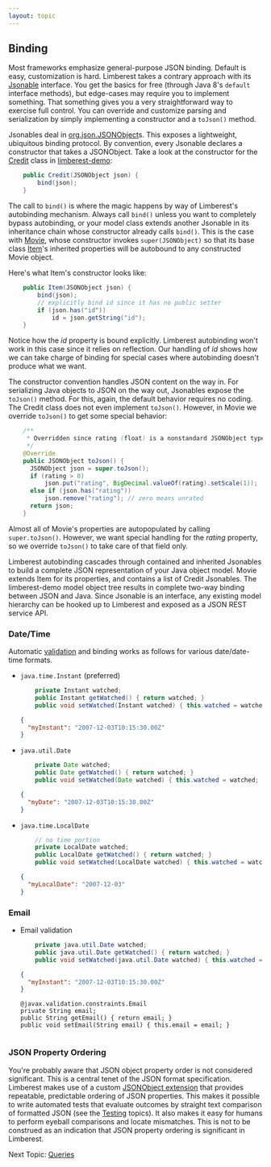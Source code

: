 ```yaml
---
layout: topic
---
```

## Binding
Most frameworks emphasize general-purpose JSON binding.
Default is easy, customization is hard.
Limberest takes a contrary approach with its 
[Jsonable](../javadoc/io/limberest/json/Jsonable) interface.
You get the basics for free (through Java 8's `default` interface methods), but edge-cases 
may require you to implement something.  That something gives you a very straightforward 
way to exercise full control.  You can override and customize parsing and serialization 
by simply implementing a constructor and a `toJson()` method. 

Jsonables deal in [org.json.JSONObject](http://stleary.github.io/JSON-java/org/json/JSONObject.html)s.
This exposes a lightweight, ubiquitous binding protocol. By convention, every Jsonable declares a 
constructor that takes a JSONObject. Take a look at the constructor for the
[Credit](https://github.com/limberest/limberest-demo/blob/master/src/io/limberest/demo/model/Credit.java)
class in [limberest-demo](https://limberest.io/ui/):
```java
    public Credit(JSONObject json) {
        bind(json);
    }
```

The call to `bind()` is where the magic happens by way of Limberest's autobinding mechanism.
Always call `bind()` unless you want to completely bypass autobinding, or your model class extends another
Jsonable in its inheritance chain whose constructor already calls `bind()`.  This is the case with 
[Movie](https://github.com/limberest/limberest-demo/blob/master/src/io/limberest/demo/model/Movie.java),
whose constructor invokes `super(JSONObject)` so that its base class 
[Item](https://github.com/limberest/limberest-demo/blob/master/src/io/limberest/demo/model/Item.java)'s 
inherited properties will be autobound to any constructed Movie object.

Here's what Item's constructor looks like:
```java
    public Item(JSONObject json) {
        bind(json);
        // explicitly bind id since it has no public setter
        if (json.has("id"))
            id = json.getString("id");
    }
```

Notice how the *id* property is bound explicitly.  Limberest autobinding won't work in this case
since it relies on reflection.  Our handling of *id* shows how we can take charge of binding for
special cases where autobinding doesn't produce what we want.

The constructor convention handles JSON content on the way in.  For serializing Java objects to JSON
on the way out, Jsonables expose the `toJson()` method.  For this, again, the default behavior requires
no coding.  The Credit class does not even implement `toJson()`.  However, in Movie we override `toJson()`
to get some special behavior:
```java
    /**
     * Overridden since rating (float) is a nonstandard JSONObject type.
     */
    @Override
    public JSONObject toJson() {
      JSONObject json = super.toJson();
      if (rating > 0)
          json.put("rating", BigDecimal.valueOf(rating).setScale(1));
      else if (json.has("rating"))
          json.remove("rating"); // zero means unrated
      return json;
    }
```

Almost all of Movie's properties are autopopulated by calling `super.toJson()`.  However, we
want special handling for the *rating* property, so we override `toJson()` to take care of that field only.

Limberest autobinding cascades through contained and inherited Jsonables to build a complete JSON 
representation of your Java object model.  Movie extends Item for its properties, and contains a list
of Credit Jsonables.  The limberest-demo model object tree results in complete two-way binding between
JSON and Java.  Since Jsonable is an interface, any existing model hierarchy can be hooked up to Limberest
and exposed as a JSON REST service API.

### Date/Time
Automatic [validation](validation) and binding works as follows for various date/date-time formats.
 - `java.time.Instant` (preferred)
   ```java
       private Instant watched;
       public Instant getWatched() { return watched; }
       public void setWatched(Instant watched) { this.watched = watched; }
   ```
   ```json
   {
     "myInstant": "2007-12-03T10:15:30.00Z"
   }
   ```
 - `java.util.Date`
   ```java
       private Date watched;
       public Date getWatched() { return watched; }
       public void setWatched(Date watched) { this.watched = watched; }
   ```
   ```json
   {
     "myDate": "2007-12-03T10:15:30.00Z"
   }
   ```
 - `java.time.LocalDate`
   ```java
       // no time portion
       private LocalDate watched;
       public LocalDate getWatched() { return watched; }
       public void setWatched(LocalDate watched) { this.watched = watched; }
   ```
   ```json
   {
     "myLocalDate": "2007-12-03"
   }
   ```
### Email
 - Email validation
   ```java
       private java.util.Date watched;
       public java.util.Date getWatched() { return watched; }
       public void setWatched(java.util.Date watched) { this.watched = watched; }
   ```
   ```json
   {
     "myInstant": "2007-12-03T10:15:30.00Z"
   }
   ```
       @javax.validation.constraints.Email
       private String email;
       public String getEmail() { return email; }
       public void setEmail(String email) { this.email = email; }
   ```   

### JSON Property Ordering
You're probably aware that JSON object property order is not considered significant.
This is a central tenet of the JSON format specification.  Limberest makes use of a custom
[JSONObject extension](../javadoc/io/limberest/json/JsonObject) that provides repeatable, 
predictable ordering of JSON properties.  This makes it possible to write automated tests that 
evaluate outcomes by straight text comparison of formatted JSON (see the [Testing](requests) topics).
It also makes it easy for humans to perform eyeball comparisons and locate mismatches.
This is not to be construed as an indication that JSON property ordering is significant in Limberest.

Next Topic: [Queries](queries)